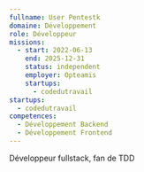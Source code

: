 ```yaml
---
fullname: User Pentestk
domaine: Développement
role: Développeur
missions:
  - start: 2022-06-13
    end: 2025-12-31
    status: independent
    employer: Opteamis
    startups:
      - codedutravail
startups:
  - codedutravail
competences:
  - Développement Backend
  - Développement Frontend
---
```

Développeur fullstack, fan de TDD
